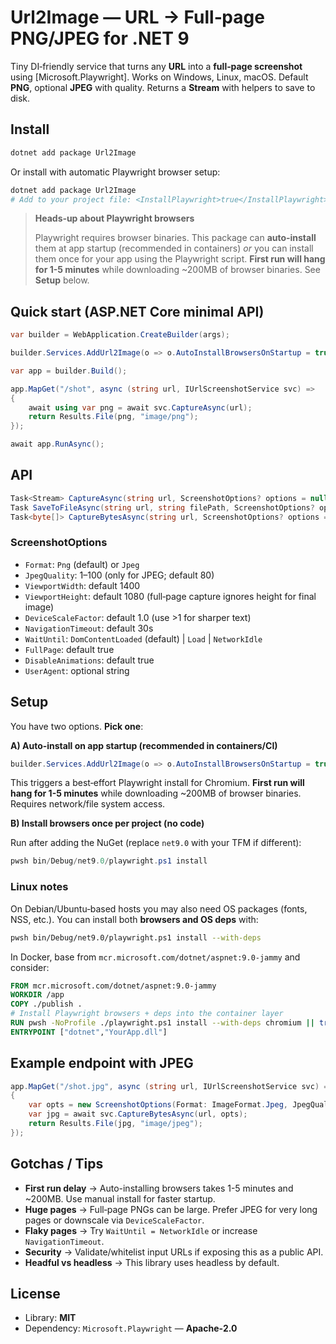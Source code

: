 # Url2Image — URL → Full‑page PNG/JPEG for .NET 9

Tiny DI‑friendly service that turns any **URL** into a **full‑page screenshot** using [Microsoft.Playwright]. Works on Windows, Linux, macOS. Default **PNG**, optional **JPEG** with quality. Returns a **Stream** with helpers to save to disk.

## Install

```bash
dotnet add package Url2Image
```

Or install with automatic Playwright browser setup:

```bash
dotnet add package Url2Image
# Add to your project file: <InstallPlaywright>true</InstallPlaywright>
```

> **Heads‑up about Playwright browsers**
>
> Playwright requires browser binaries. This package can **auto‑install** them at app startup (recommended in containers) *or* you can install them once for your app using the Playwright script. **First run will hang for 1-5 minutes** while downloading ~200MB of browser binaries. See **Setup** below.

## Quick start (ASP.NET Core minimal API)

```csharp
var builder = WebApplication.CreateBuilder(args);

builder.Services.AddUrl2Image(o => o.AutoInstallBrowsersOnStartup = true); // optional

var app = builder.Build();

app.MapGet("/shot", async (string url, IUrlScreenshotService svc) =>
{
    await using var png = await svc.CaptureAsync(url);
    return Results.File(png, "image/png");
});

await app.RunAsync();
```

## API

```csharp
Task<Stream> CaptureAsync(string url, ScreenshotOptions? options = null, CancellationToken ct = default);
Task SaveToFileAsync(string url, string filePath, ScreenshotOptions? options = null, CancellationToken ct = default);
Task<byte[]> CaptureBytesAsync(string url, ScreenshotOptions? options = null, CancellationToken ct = default);
```

### ScreenshotOptions

* `Format`: `Png` (default) or `Jpeg`
* `JpegQuality`: 1–100 (only for JPEG; default 80)
* `ViewportWidth`: default 1400
* `ViewportHeight`: default 1080 (full‑page capture ignores height for final image)
* `DeviceScaleFactor`: default 1.0 (use >1 for sharper text)
* `NavigationTimeout`: default 30s
* `WaitUntil`: `DomContentLoaded` (default) | `Load` | `NetworkIdle`
* `FullPage`: default true
* `DisableAnimations`: default true
* `UserAgent`: optional string

## Setup

You have two options. **Pick one**:

**A) Auto‑install on app startup (recommended in containers/CI)**

```csharp
builder.Services.AddUrl2Image(o => o.AutoInstallBrowsersOnStartup = true);
```

This triggers a best‑effort Playwright install for Chromium. **First run will hang for 1-5 minutes** while downloading ~200MB of browser binaries. Requires network/file system access.

**B) Install browsers once per project (no code)**

Run after adding the NuGet (replace `net9.0` with your TFM if different):

```powershell
pwsh bin/Debug/net9.0/playwright.ps1 install
```

### Linux notes

On Debian/Ubuntu‑based hosts you may also need OS packages (fonts, NSS, etc.). You can install both **browsers and OS deps** with:

```bash
pwsh bin/Debug/net9.0/playwright.ps1 install --with-deps
```

In Docker, base from `mcr.microsoft.com/dotnet/aspnet:9.0-jammy` and consider:

```dockerfile
FROM mcr.microsoft.com/dotnet/aspnet:9.0-jammy
WORKDIR /app
COPY ./publish .
# Install Playwright browsers + deps into the container layer
RUN pwsh -NoProfile ./playwright.ps1 install --with-deps chromium || true
ENTRYPOINT ["dotnet","YourApp.dll"]
```

## Example endpoint with JPEG

```csharp
app.MapGet("/shot.jpg", async (string url, IUrlScreenshotService svc) =>
{
    var opts = new ScreenshotOptions(Format: ImageFormat.Jpeg, JpegQuality: 85);
    var jpg = await svc.CaptureBytesAsync(url, opts);
    return Results.File(jpg, "image/jpeg");
});
```

## Gotchas / Tips

* **First run delay** → Auto-installing browsers takes 1-5 minutes and ~200MB. Use manual install for faster startup.
* **Huge pages** → Full‑page PNGs can be large. Prefer JPEG for very long pages or downscale via `DeviceScaleFactor`.
* **Flaky pages** → Try `WaitUntil = NetworkIdle` or increase `NavigationTimeout`.
* **Security** → Validate/whitelist input URLs if exposing this as a public API.
* **Headful vs headless** → This library uses headless by default.

## License

* Library: **MIT**
* Dependency: `Microsoft.Playwright` — **Apache‑2.0**
